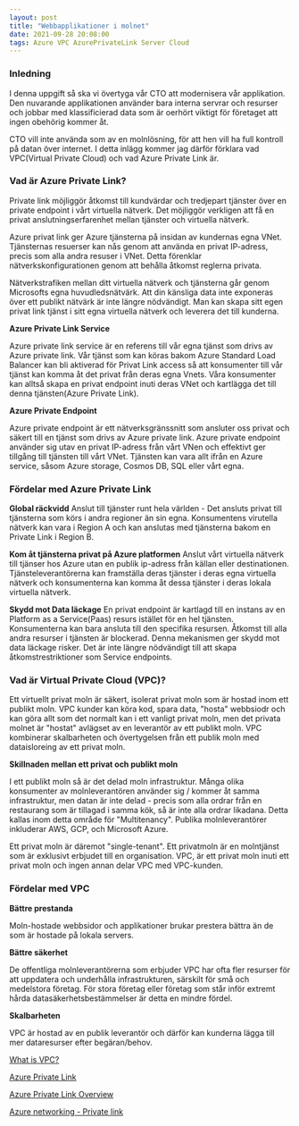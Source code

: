 ```yaml
---
layout: post
title: "Webbapplikationer i molnet"
date: 2021-09-28 20:08:00
tags: Azure VPC AzurePrivateLink Server Cloud
--- 
```



### Inledning

I denna uppgift så ska vi övertyga vår CTO att modernisera vår applikation.
Den nuvarande applikationen använder bara interna servrar och resurser och 
jobbar med klassificierad data som är oerhört viktigt för företaget att ingen obehörig kommer åt. 

CTO vill inte använda som av en molnlösning, för att hen vill ha full kontroll på datan över internet. 
I detta inlägg kommer jag därför förklara vad VPC(Virtual Private Cloud) och vad Azure Private Link är. 



### Vad är Azure Private Link? 

Private link möjliggör åtkomst till kundvärdar och tredjepart tjänster över en private endpoint i vårt virtuella nätverk.
Det möjliggör verkligen att få en privat anslutningserfarenhet mellan tjänster och virtuella nätverk.

Azure privat link ger Azure tjänsterna på insidan av kundernas egna VNet. 
Tjänsternas resuerser kan nås genom att använda en privat IP-adress, precis som alla andra resuser i VNet. 
Detta förenklar nätverkskonfigurationen genom att behålla åtkomst reglerna privata. 

Nätverkstrafiken mellan ditt virtuella nätverk och tjänsterna går genom Microsofts egna huvudledsnätvärk.
Att din känsliga data inte exponeras över ett publikt nätvärk är inte längre nödvändigt. 
Man kan skapa sitt egen privat link tjänst i sitt egna virtuella nätverk och leverera det till kunderna. 


<strong> Azure Private Link Service</strong>

Azure private link service är en referens till vår egna tjänst som drivs av Azure private link. Vår tjänst som kan köras bakom Azure Standard Load Balancer kan
bli aktiverad för Privat Link access så att konsumenter till vår tjänst kan komma åt det privat från deras egna Vnets. 
Våra konsumenter kan alltså skapa en privat endpoint inuti deras VNet och kartlägga det till denna tjänsten(Azure Private Link). 

<strong> Azure Private Endpoint </strong>

Azure private endpoint är ett nätverksgränssnitt som ansluter oss privat och säkert till en tjänst som drivs av Azure private link. 
Azure private endpoint använder sig utav en privat IP-adress från vårt VNen och effektivt ger tillgång till tjänsten till vårt VNet.
Tjänsten kan vara allt ifrån en Azure service, såsom Azure storage, Cosmos DB, SQL eller vårt egna. 


### Fördelar med Azure Private Link

<strong>Global räckvidd</strong>
Anslut till tjänster runt hela världen - Det ansluts privat till tjänsterna som körs i andra regioner än sin egna. 
Konsumentens virutella nätverk kan vara i Region A och kan anslutas med tjänsterna bakom en Private Link i Region B.


<strong>Kom åt tjänsterna privat på Azure platformen</strong>
Anslut vårt virtuella nätverk till tjänser hos Azure utan en publik ip-adress från källan eller destinationen. 
Tjänsteleverantörerna kan framställa deras tjänster i deras egna virtuella nätverk och konsumenterna kan komma åt dessa tjänster
i deras lokala virtuella nätverk. 

<strong>Skydd mot Data läckage</strong>
En privat endpoint är kartlagd till en instans av en Platform as a Service(Paas) resurs istället för en hel tjänsten. 
Konsumenterna kan bara ansluta till den specifika resursen. Åtkomst till alla andra resurser i tjänsten är blockerad. 
Denna mekanismen ger skydd mot data läckage risker. Det är inte längre nödvändigt till att skapa åtkomstrestriktioner som Service endpoints. 

### Vad är Virtual Private Cloud (VPC)?
Ett virtuellt privat moln är säkert, isolerat privat moln som är hostad inom ett publikt moln. 
VPC kunder kan köra kod, spara data, "hosta" webbsiodr och kan göra allt som det normalt kan i ett vanligt
privat moln, men det privata molnet är "hostat" avlägset av en leverantör av ett publikt moln. 
VPC kombinerar skalbarheten och övertygelsen från ett publik moln med dataisloreing av ett privat moln. 

<strong>Skillnaden mellan ett privat och publikt moln</strong>

I ett publikt moln så är det delad moln infrastruktur. Många olika konsumenter av molnleverantören använder sig / kommer åt
samma infrastruktur, men datan är inte delad - precis som alla ordrar från en restaurang som är tillagad i samma kök, 
så är inte alla ordrar likadana. Detta kallas inom detta område för "Multitenancy".
Publika molnleverantörer inkluderar AWS, GCP, och Microsoft Azure. 


Ett privat moln är däremot "single-tenant". Ett privatmoln är en molntjänst som är exklusivt erbjudet till en organisation. 
VPC, är ett privat moln inuti ett privat moln och ingen annan delar VPC med VPC-kunden. 


### Fördelar med VPC

<strong>Bättre prestanda</strong>

Moln-hostade webbsidor och applikationer brukar prestera bättra än de som är hostade på lokala servers. 

<strong>Bättre säkerhet</strong>

De offentliga molnleverantörerna som erbjuder VPC har ofta fler resurser för att uppdatera och underhålla infrastrukturen, särskilt för små och medelstora företag.
För stora företag eller företag som står inför extremt hårda datasäkerhetsbestämmelser är detta en mindre fördel.

<strong>Skalbarheten</strong>

VPC är hostad av en publik leverantör och därför kan kunderna lägga till mer dataresurser efter begäran/behov. 

[What is VPC?](https://www.cloudflare.com/learning/cloud/what-is-a-virtual-private-cloud/)

[Azure Private Link](https://docs.microsoft.com/da-dk/azure/private-link/private-link-overview )

[Azure Private Link Overview](https://medium.com/awesome-azure/introduction-to-azure-private-link-andprivate-endpoint-and-private-link-service-a61be184356e)

[Azure networking - Private link](https://www.youtube.com/watch?v=PWKM5KXjWno)
